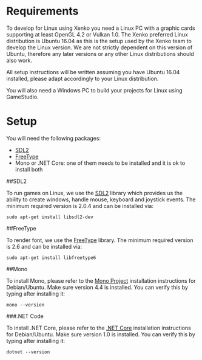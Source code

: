 # Requirements

To develop for Linux using Xenko you need a Linux PC with a graphic cards supporting at least OpenGL 4.2 or Vulkan 1.0. The Xenko preferred Linux distribution is Ubuntu 16.04 as this is the setup used by the Xenko team to develop the Linux version. We are not strictly dependent on this version of Ubuntu, therefore any later versions or any other Linux distributions should also work.

All setup instructions will be written assuming you have Ubuntu 16.04 installed, please adapt accordingly to your Linux distribution.

You will also need a Windows PC to build your projects for Linux using GameStudio.

# Setup

You will need the following packages:
* [SDL2](#sdl2)
* [FreeType](#freetype)
* Mono or .NET Core: one of them needs to be installed and it is ok to install both

##SDL2

To run games on Linux, we use the [SDL2](https://www.libsdl.org/) library which provides us the ability to create windows, handle mouse, keyboard and joystick events. The minimum required version is 2.0.4 and can be installed via:

```
sudo apt-get install libsdl2-dev
```

##FreeType

To render font, we use the [FreeType](https://www.freetype.org/) library. The minimum required version is 2.6 and can be installed via:

```
sudo apt-get install libfreetype6
```

##Mono

To install Mono, please refer to the [Mono Project](http://www.mono-project.com/docs/getting-started/install/linux/#debian-ubuntu-and-derivatives) installation instructions for Debian/Ubuntu. Make sure version 4.4 is installed. You can verify this by typing after installing it:

```
mono --version
```


###.NET Code

To install .NET Core, please refer to the [.NET Core](https://www.microsoft.com/net/core#ubuntu) installation instructions for Debian/Ubuntu. Make sure version 1.0 is installed. You can verify this by typing after installing it:

```
dotnet --version
```

